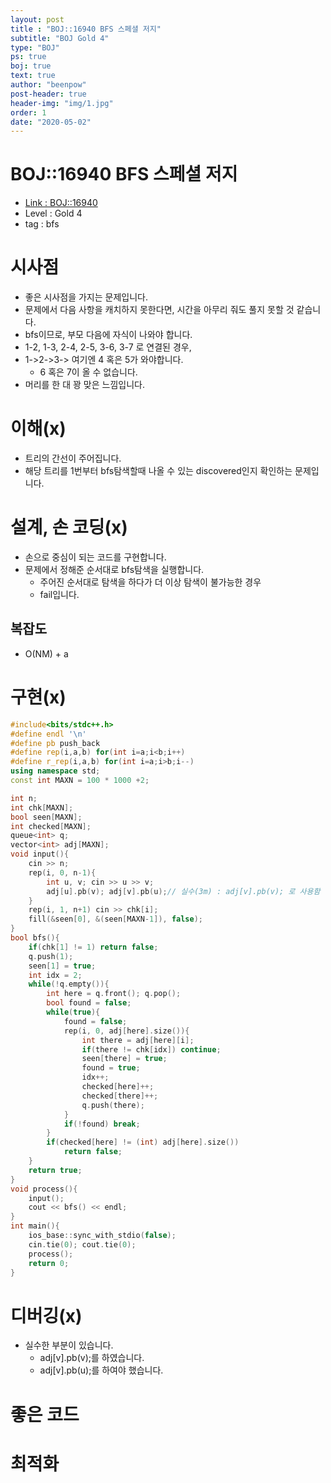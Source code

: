 ```yaml
---
layout: post
title : "BOJ::16940 BFS 스페셜 저지"
subtitle: "BOJ Gold 4"
type: "BOJ"
ps: true
boj: true
text: true
author: "beenpow"
post-header: true
header-img: "img/1.jpg"
order: 1
date: "2020-05-02"
---
```

# BOJ::16940 BFS 스페셜 저지
- [Link : BOJ::16940](https://www.acmicpc.net/problem/16940)
- Level : Gold 4
- tag : bfs

# 시사점
- 좋은 시사점을 가지는 문제입니다.
- 문제에서 다음 사항을 캐치하지 못한다면, 시간을 아무리 줘도 풀지 못할 것 같습니다.
- bfs이므로, 부모 다음에 자식이 나와야 합니다.
- 1-2, 1-3, 2-4, 2-5, 3-6, 3-7 로 연결된 경우,
- 1->2->3-> 여기엔 4 혹은 5가 와야합니다.
  - 6 혹은 7이 올 수 없습니다.
- 머리를 한 대 꽝 맞은 느낌입니다.

# 이해(x)
- 트리의 간선이 주어집니다.
- 해당 트리를 1번부터 bfs탐색할때 나올 수 있는 discovered인지 확인하는 문제입니다.

# 설계, 손 코딩(x)
- 손으로 중심이 되는 코드를 구현합니다.
- 문제에서 정해준 순서대로 bfs탐색을 실행합니다.
  - 주어진 순서대로 탐색을 하다가 더 이상 탐색이 불가능한 경우
  - fail입니다.

## 복잡도
- O(NM) + a 

# 구현(x)

```cpp
#include<bits/stdc++.h>
#define endl '\n'
#define pb push_back
#define rep(i,a,b) for(int i=a;i<b;i++)
#define r_rep(i,a,b) for(int i=a;i>b;i--)
using namespace std;
const int MAXN = 100 * 1000 +2;

int n;
int chk[MAXN];
bool seen[MAXN];
int checked[MAXN];
queue<int> q;
vector<int> adj[MAXN];
void input(){
    cin >> n;
    rep(i, 0, n-1){
        int u, v; cin >> u >> v;
        adj[u].pb(v); adj[v].pb(u);// 실수(3m) : adj[v].pb(v); 로 사용함
    }
    rep(i, 1, n+1) cin >> chk[i];
    fill(&seen[0], &(seen[MAXN-1]), false);
}
bool bfs(){
    if(chk[1] != 1) return false;
    q.push(1);
    seen[1] = true;
    int idx = 2;
    while(!q.empty()){
        int here = q.front(); q.pop();
        bool found = false;
        while(true){
            found = false;
            rep(i, 0, adj[here].size()){
                int there = adj[here][i];
                if(there != chk[idx]) continue;
                seen[there] = true;
                found = true;
                idx++;
                checked[here]++;
                checked[there]++;
                q.push(there);
            }
            if(!found) break;
        }
        if(checked[here] != (int) adj[here].size())
            return false;
    }
    return true;
}
void process(){
    input();
    cout << bfs() << endl;
}
int main(){
    ios_base::sync_with_stdio(false);
    cin.tie(0); cout.tie(0);
    process();
    return 0;
}
```

# 디버깅(x)
- 실수한 부분이 있습니다.
  - adj[v].pb(v);를 하였습니다.
  - adj[v].pb(u);를 하여야 했습니다.

# 좋은 코드

# 최적화

